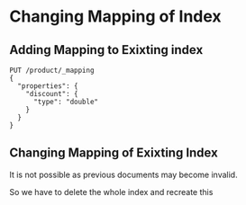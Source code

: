 # Changing Mapping of Index

## Adding Mapping to Exixting index

```
PUT /product/_mapping
{
  "properties": {
    "discount": {
      "type": "double"
    }
  }
}
```

## Changing Mapping of Exixting Index

It is not possible as previous documents may become invalid.

So we have to delete the whole index and recreate this 